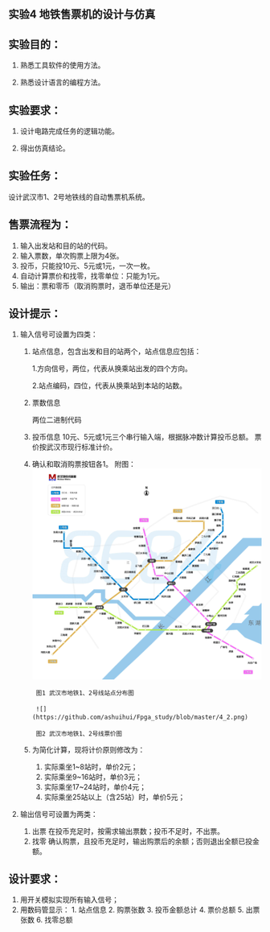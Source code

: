 
## 实验4  地铁售票机的设计与仿真

## 实验目的：

1. 熟悉工具软件的使用方法。

2. 熟悉设计语言的编程方法。

## 实验要求：

1. 设计电路完成任务的逻辑功能。

2. 得出仿真结论。

## 实验任务：
设计武汉市1、2号地铁线的自动售票机系统。

## 售票流程为：

1. 输入出发站和目的站的代码。
2. 输入票数，单次购票上限为4张。
3. 投币，只能投10元、5元或1元，一次一枚。
4. 自动计算票价和找零，找零单位：只能为1元。
5. 输出：票和零币（取消购票时，退币单位还是元）

## 设计提示： 

1. 输入信号可设置为四类：

	1. 站点信息，包含出发和目的站两个，站点信息应包括：
	
		1.方向信号，两位，代表从换乘站出发的四个方向。
		
		2.站点编码，四位，代表从换乘站到本站的站数。
		
	2. 票数信息
	
		两位二进制代码
	3. 投币信息
		10元、5元或1元三个串行输入端，根据脉冲数计算投币总额。
		票价按武汉市现行标准计价。
	4. 确认和取消购票按钮各1。
		附图：
			![](https://github.com/ashuihui/Fpga_study/blob/master/4_1.png)
			
			图1 武汉市地铁1、2号线站点分布图
			
			![](https://github.com/ashuihui/Fpga_study/blob/master/4_2.png)
			
			图2 武汉市地铁1、2号线票价图
			
	5. 为简化计算，现将计价原则修改为：
		1. 实际乘坐1~8站时，单价2元；
		2. 实际乘坐9~16站时，单价3元；
		3. 实际乘坐17~24站时，单价4元；
		4. 实际乘坐25站以上（含25站）时，单价5元；
		
2. 输出信号可设置为两类：
	1. 出票
		在投币充足时，按需求输出票数；投币不足时，不出票。
	2. 找零
		确认购票，且投币充足时，输出购票后的余额；否则退出全额已投金额。
## 设计要求：
1. 用开关模拟实现所有输入信号；
2. 用数码管显示：
		1. 站点信息
		2. 购票张数
		3. 投币金额总计
		4. 票价总额
		5. 出票张数
		6. 找零总额


